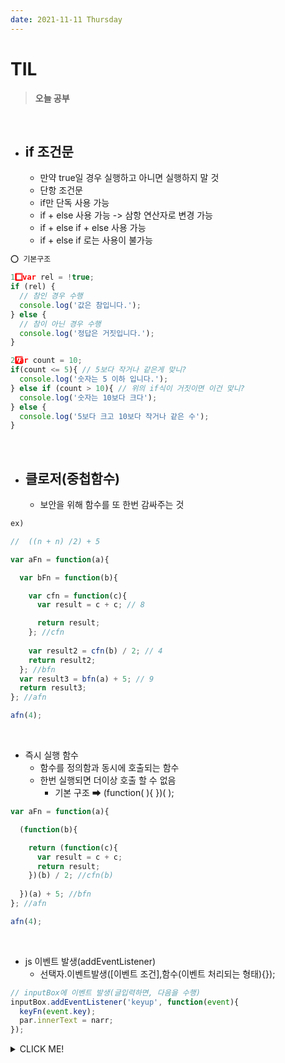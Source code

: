 ```yaml
---
date: 2021-11-11 Thursday
---
```


# TIL

> **오늘 공부**
<br />

  - if 조건문
    -
    - 만약 true일 경우 실행하고 아니면 실행하지 말 것
    - 단항 조건문
    - if만 단독 사용 가능
    - if + else 사용 가능 -> 삼항 연산자로 변경 가능
    - if + else if + else 사용 가능   
    - if + else if 로는 사용이 불가능
```js
⭕ 기본구조

1️⃣var rel = !true;
if (rel) {
  // 참인 경우 수행
  console.log('값은 참입니다.');
} else {
  // 참이 아닌 경우 수행
  console.log('정답은 거짓입니다.');
}

2️⃣var count = 10;
if(count <= 5){ // 5보다 작거나 같은게 맞니?
  console.log('숫자는 5 이하 입니다.');
} else if (count > 10){ // 위의 if식이 거짓이면 이건 맞니?
  console.log('숫자는 10보다 크다');
} else {
  console.log('5보다 크고 10보다 작거나 같은 수');
}

```   
<br />
  
  - 클로저(중첩함수)
    -
    - 보안을 위해 함수를 또 한번 감싸주는 것

```js
ex)

//  ((n + n) /2) + 5

var aFn = function(a){

  var bFn = function(b){

    var cfn = function(c){
      var result = c + c; // 8

      return result;
    }; //cfn
    
    var result2 = cfn(b) / 2; // 4 
    return result2;
  }; //bfn
  var result3 = bfn(a) + 5; // 9
  return result3;
}; //afn

afn(4);
```
<br />

- 즉시 실행 함수
  - 함수를 정의함과 동시에 호출되는 함수
  - 한번 실행되면 더이상 호출 할 수 없음
    - 기본 구조 ➡ (function( ){ })( );

```js
var aFn = function(a){

  (function(b){

    return (function(c){
      var result = c + c; 
      return result;
    })(b) / 2; //cfn(b)
    
  })(a) + 5; //bfn
}; //afn

afn(4);   
```



<br />

  - js 이벤트 발생(addEventListener)
    - 선택자.이벤트발생([이벤트 조건],함수(이벤트 처리되는 형태){});  

```js
// inputBox에 이벤트 발생(글입력하면, 다음을 수행)
inputBox.addEventListener('keyup', function(event){
  keyFn(event.key);
  par.innerText = narr;
}); 
```

<details>
<summary>CLICK ME!</summary>  
- https://kyounghwan01.github.io/blog/JS/JSbasic/addEventListener/
</detials>  

